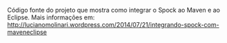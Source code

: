 Código fonte do projeto que mostra como integrar o Spock ao Maven e ao Eclipse.
Mais informações em: http://lucianomolinari.wordpress.com/2014/07/21/integrando-spock-com-maveneclipse
